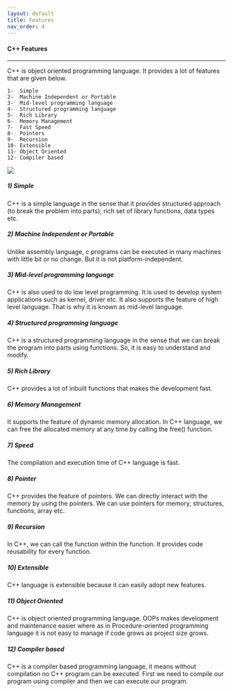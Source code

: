 ```yaml
---
layout: default
title: Features
nav_order: 4
---
```

#### C++ Features

----

C++ is object oriented programming language. It provides a lot of features that are given below.


    1-  Simple
    2-  Machine Independent or Portable
    3-  Mid-level programming language
    4-  Structured programming language
    5-  Rich Library
    6-  Memory Management
    7-  Fast Speed
    8-  Pointers
    9-  Recursion
    10- Extensible
    11- Object Oriented
    12- Compiler based

![](https://static.javatpoint.com/cpp/images/cpp-features1.png)

##### 1) Simple

C++ is a simple language in the sense that it provides structured approach (to break the problem into parts), rich set of library functions, data types etc.
##### 2) Machine Independent or Portable

Unlike assembly language, c programs can be executed in many machines with little bit or no change. But it is not platform-independent.
##### 3) Mid-level programming language

C++ is also used to do low level programming. It is used to develop system applications such as kernel, driver etc. It also supports the feature of high level language. That is why it is known as mid-level language.
##### 4) Structured programming language

C++ is a structured programming language in the sense that we can break the program into parts using functions. So, it is easy to understand and modify.
##### 5) Rich Library

C++ provides a lot of inbuilt functions that makes the development fast.
##### 6) Memory Management

It supports the feature of dynamic memory allocation. In C++ language, we can free the allocated memory at any time by calling the free() function.
##### 7) Speed

The compilation and execution time of C++ language is fast.
##### 8) Pointer

C++ provides the feature of pointers. We can directly interact with the memory by using the pointers. We can use pointers for memory, structures, functions, array etc.
##### 9) Recursion

In C++, we can call the function within the function. It provides code reusability for every function.
##### 10) Extensible

C++ language is extensible because it can easily adopt new features.
##### 11) Object Oriented

C++ is object oriented programming language. OOPs makes development and maintenance easier where as in Procedure-oriented programming language it is not easy to manage if code grows as project size grows.
##### 12) Compiler based

C++ is a compiler based programming language, it means without compilation no C++ program can be executed. First we need to compile our program using compiler and then we can execute our program.